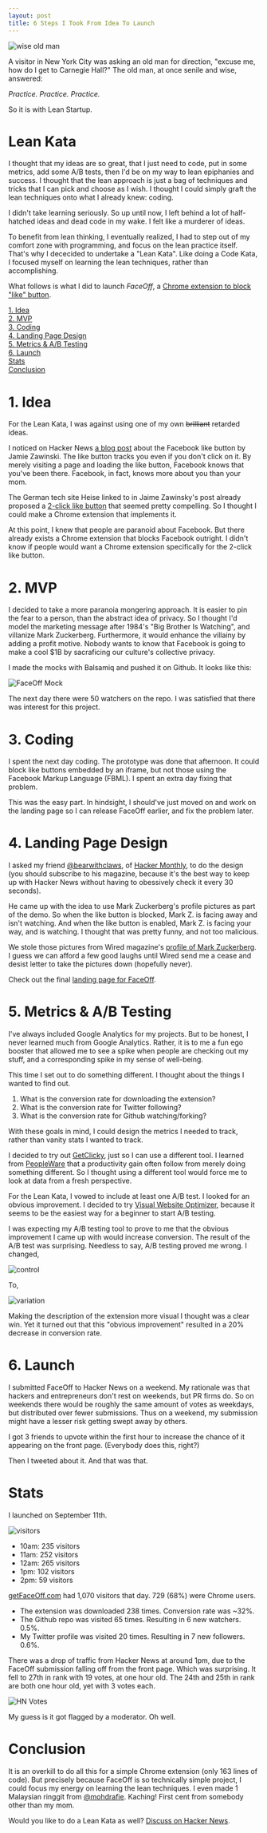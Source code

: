 ```yaml
---
layout: post
title: 6 Steps I Took From Idea To Launch
---
```


![wise old man](http://farm3.static.flickr.com/2768/4460525589_783067f199.jpg)

A visitor in New York City was asking an old man for direction, "excuse me, how
do I get to Carnegie Hall?" The old man, at once senile and wise, answered:

_Practice. Practice. Practice._

So it is with Lean Startup.

# Lean Kata

I thought that my ideas are so great, that I just need to code, put in some
metrics, add some A/B tests, then I'd be on my way to lean epiphanies and
success. I thought that the lean approach is just a bag of techniques and tricks
that I can pick and choose as I wish. I thought I could simply graft the lean
techniques onto what I already knew: coding.

I didn't take learning seriously. So up until now, I left behind a lot of
half-hatched ideas and dead code in my wake. I felt like a murderer of
ideas.

To benefit from lean thinking, I eventually realized, I had to step out of my
comfort zone with programming, and focus on the lean practice itself. That's why
I dececided to undertake a "Lean Kata". Like doing a Code Kata, I focused myself
on learning the lean techniques, rather than accomplishing.

What follows is what I did to launch _FaceOff_, a [Chrome
extension to block "like" button](http://getFaceOff.com).

<a href="#s1"> 1. Idea </a>
<br/>
<a href="#s2"> 2. MVP </a>
<br/>
<a href="#s3"> 3. Coding </a>
<br/>
<a href="#s4"> 4. Landing Page Design </a>
<br/>
<a href="#s5"> 5. Metrics &amp; A/B Testing </a>
<br/>
<a href="#s6"> 6. Launch </a>
<br/>
<a href="#s7"> Stats   </a>
<br/>
<a href="#s8"> Conclusion   </a>
<br/>

<h1 id="s1"> 1. Idea </h1>

For the Lean Kata, I was against using one of my own <span style="text-decoration:line-through;">brilliant</span> retarded ideas.

I noticed on Hacker News [a blog post](http://www.jwz.org/blog/2011/09/surprise-facebook-doesnt-like-privacy-countermeasures/) about the Facebook like
button by Jamie Zawinski. The like button tracks you even if you don't click on
it. By merely visiting a page and loading the like button, Facebook knows that
you've been there. Facebook, in fact, knows more about you than your mom.

The German tech site Heise linked to in Jaime Zawinsky's post already proposed a
[2-click like
button](http://www.heise.de/ct/artikel/2-Klicks-fuer-mehr-Datenschutz-1333879.html)
that seemed pretty compelling. So I thought I could make a Chrome extension that
implements it.

At this point, I knew that people are paranoid about Facebook. But there already
exists a Chrome extension that blocks Facebook outright. I didn't know if people
would want a Chrome extension specifically for the 2-click like button.

<h1 id="s2"> 2. MVP </h1>

I decided to take a more paranoia mongering approach. It is easier to pin the
fear to a person, than the abstract idea of privacy. So I thought I'd model the
marketing message after 1984's "Big Brother Is Watching", and villanize Mark
Zuckerberg. Furthermore, it would enhance the villainy by adding a profit
motive. Nobody wants to know that Facebook is going to make a cool $1B by
sacraficing our culture's collective privacy.

I made the mocks with Balsamiq and pushed it on Github. It looks like this:

![FaceOff Mock](http://i467.photobucket.com/albums/rr40/hdyeh2000/facepalm_3.png)

The next day there were 50 watchers on the repo. I was satisfied that there was
interest for this project.

<h1 id="s3"> 3. Coding </h1>

I spent the next day coding. The prototype was done that afternoon. It could
block like buttons embedded by an iframe, but not those using the Facebook
Markup Language (FBML). I spent an extra day fixing that problem.

This was the easy part. In hindsight, I should've just moved on and work on the
landing page so I can release FaceOff earlier, and fix the problem later.

<h1 id="s4"> 4. Landing Page Design </h1>

I asked my friend [@bearwithclaws](http://twitter.com/bearwithclaws), of
[Hacker Monthly](http://hackermonthly.com/), to do the design (you should
subscribe to his magazine, because it's the best way to keep up with Hacker News
without having to obessively check it every 30 seconds).

He came up with the idea to use Mark Zuckerberg's profile pictures as part of
the demo. So when the like button is blocked, Mark Z. is facing away and isn't
watching. And when the like button is enabled, Mark Z. is facing your way, and is
watching. I thought that was pretty funny, and not too malicious.

We stole those pictures from Wired magazine's [profile of Mark
Zuckerberg](http://www.wired.com/techbiz/startups/news/2007/09/ff_facebook). I
guess we can afford a few good laughs until Wired send me a cease and desist
letter to take the pictures down (hopefully never).

Check out the final [landing page for FaceOff](http://getfaceoff.com).

<h1 id="s5"> 5. Metrics &amp; A/B Testing </h1>

I've always included Google Analytics for my projects. But to be honest, I never
learned much from Google Analytics. Rather, it is to me a fun ego booster that
allowed me to see a spike when people are checking out my stuff, and a
corresponding spike in my sense of well-being.

This time I set out to do something different. I thought about the things I
wanted to find out.

1. What is the conversion rate for downloading the extension?
2. What is the conversion rate for Twitter following?
3. What is the conversion rate for Github watching/forking?

With these goals in mind, I could design the metrics I needed to track, rather
than vanity stats I wanted to track.

I decided to try out [GetClicky](http://getclicky.com), just so I can use a different tool. I learned
from [PeopleWare](http://www.amazon.com/Peopleware-Productive-Projects-Teams-Second/dp/0932633439/ref=sr_1_1?ie=UTF8&qid=1316019451&sr=8-1)
that a productivity gain often follow from merely doing something different. So I
thought using a different tool would force me to look at data from a fresh perspective.

For the Lean Kata, I vowed to include at least one A/B test. I looked for an
obvious improvement. I decided to try [Visual Website
Optimizer](http://visualwebsiteoptimizer.com), because it seems to be the
easiest way for a beginner to start A/B testing.

I was expecting my A/B testing tool to prove to me that the obvious improvement
I came up with would increase conversion. The result of the A/B test was
surprising. Needless to say, A/B testing proved me wrong. I changed,

![control](http://i467.photobucket.com/albums/rr40/hdyeh2000/control.png)

To,

![variation](http://i467.photobucket.com/albums/rr40/hdyeh2000/variation.png)

Making the description of the extension more visual I thought was a clear
win. Yet it turned out that this "obvious improvement" resulted in a 20%
decrease in conversion rate.

<h1 id="s6"> 6. Launch </h1>

I submitted FaceOff to Hacker News on a weekend. My rationale was that hackers
and entrepreneurs don't rest on weekends, but PR firms do. So on weekends there
would be roughly the same amount of votes as weekdays, but distributed over
fewer submissions. Thus on a weekend, my submission might have a lesser risk
getting swept away by others.

I got 3 friends to upvote within the first hour to increase the chance of it
appearing on the front page. (Everybody does this, right?)

Then I tweeted about it. And that was that.

<h1 id="s7"> Stats </h1>

I launched on September 11th.

![visitors](http://i467.photobucket.com/albums/rr40/hdyeh2000/09-11-stats.png)

- 10am: 235 visitors
- 11am: 252 visitors
- 12am: 265 visitors
- 1pm:  102 visitors 
- 2pm:  59  visitors

[getFaceOff.com](http://getfaceoff.com) had 1,070 visitors that day. 729 (68%)
were Chrome users.

- The extension was downloaded 238 times. Conversion rate was ~32%.
- The Github repo was visited 65 times. Resulting in 6 new watchers. 0.5%.
- My Twitter profile was visited 20 times. Resulting in 7 new followers. 0.6%.

There was a drop of traffic from Hacker News at around 1pm, due to the FaceOff
submission falling off from the front page. Which was surprising. It fell to
27th in rank with 19 votes, at one hour old. The 24th and 25th in rank are both
one hour old, yet with 3 votes each.

![HN Votes](http://i467.photobucket.com/albums/rr40/hdyeh2000/hn-votes.png)

My guess is it got flagged by a moderator. Oh well.

<h1 id="s8"> Conclusion </h1>

It is an overkill to do all this for a simple Chrome extension (only 163 lines
of code). But precisely because FaceOff is so technically simple project, I
could focus my energy on learning the lean techniques. I even made 1 Malaysian
ringgit from [@mohdrafie](http://twitter.com/mohdrafie). Kaching! First cent
from somebody other than my mom.

Would you like to do a Lean Kata as well? [Discuss on Hacker News](http://news.ycombinator.com/item?id=3001182).
